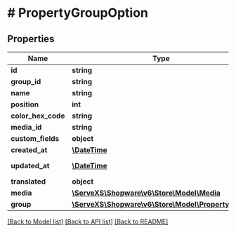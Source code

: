 # # PropertyGroupOption

## Properties

Name | Type | Description | Notes
------------ | ------------- | ------------- | -------------
**id** | **string** |  | [optional]
**group_id** | **string** |  |
**name** | **string** |  |
**position** | **int** |  | [optional]
**color_hex_code** | **string** |  | [optional]
**media_id** | **string** |  | [optional]
**custom_fields** | **object** |  | [optional]
**created_at** | [**\DateTime**](\DateTime.md) |  | [readonly]
**updated_at** | [**\DateTime**](\DateTime.md) |  | [optional] [readonly]
**translated** | **object** |  | [optional]
**media** | [**\ServeXS\Shopware\v6\Store\Model\Media**](Media.md) |  | [optional]
**group** | [**\ServeXS\Shopware\v6\Store\Model\PropertyGroup**](PropertyGroup.md) |  | [optional]

[[Back to Model list]](../../README.md#models) [[Back to API list]](../../README.md#endpoints) [[Back to README]](../../README.md)
